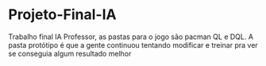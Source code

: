 # Projeto-Final-IA
Trabalho final IA
Professor, as pastas para o jogo são pacman QL e DQL. A pasta protótipo é que a gente continuou tentando
modificar e treinar pra ver se conseguia algum resultado melhor
